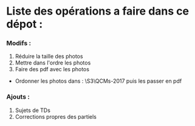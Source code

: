 # Liste des opérations a faire dans ce dépot :

### Modifs :
1. Réduire la taille des photos
2. Mettre dans l'ordre les photos
3. Faire des pdf avec les photos 

- Ordonner les photos dans : \S3\QCMs-2017 puis les passer en pdf

### Ajouts :
1. Sujets de TDs
2. Corrections propres des partiels
